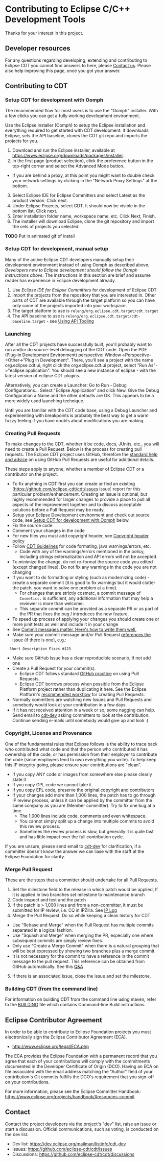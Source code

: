 # Contributing to Eclipse C/C++ Development Tools

Thanks for your interest in this project.

## Developer resources

For any questions regarding developing, extending and contributing to Eclipse CDT you cannot find answers to here, please [Contact us](#contact). Please also help improving this page, once you got your answer.

## Contributing to CDT

### Setup CDT for development with Oomph

The recommended flow for most users is to use the "Oomph" installer. With a few clicks you can get a fully working development environment.

Use the Eclipse installer (Oomph) to setup the Eclipse installation and everything required to get started with CDT development. It downloads Eclipse, sets the API baseline, clones the CDT git repo and imports the projects for you.

1. Download and run the Eclipse installer, available at https://www.eclipse.org/downloads/packages/installer.
2. In the first page (product selection), click the preference button in the top-right corner and select the Advanced Mode button.
  - If you are behind a proxy, at this point you might want to double check your network settings by clicking in the "Network Proxy Settings" at the bottom.
3. Select Eclipse IDE for Eclipse Committers and select Latest as the product version. Click next.
4. Under Eclipse Projects, select CDT. It should now be visible in the bottom list. Click next.
5. Enter installation folder name, workspace name, etc. Click Next, Finish.
6. The installer will download Eclipse, clone the git repository and import the sets of projects you selected.

**TODO** Put in animated gif of install

### Setup CDT for development, manual setup

Many of the active Eclipse CDT developers manually setup their development environment instead of using Oomph as described above. *Developers new to Eclipse development should follow the Oomph instructions above.* The instructions in this section are brief and assume reader has experience in Eclipse development already.

1. Use *Eclipse IDE for Eclipse Committers* for development of Eclipse CDT
2. Import the projects from the repository that you are interested in. Other parts of CDT are available through the target platform so you can have only some of the projects imported into your workspace.
3. The target platform to use is `releng/org.eclipse.cdt.target/cdt.target`
4. The API baseline to use is `releng/org.eclipse.cdt.target/cdt-baseline.target` - see [Using API Tooling](POLICY.md#Using-API-Tooling)

### Launching

After all the CDT projects have successfully built, you'll probably want to run and/or do source-level debugging of the CDT code. Open the PDE (Plug-in Development Environment) perspective:  Window->Perspective->Other->"Plug in Development". There, you'll see a project with the name org.eclipse.cdt.ui, right click the org.eclipse.cdt.ui project, select "Run As"->"eclipse application". You should see a new instance of eclipse - with the latest version of eclipse CDT plugins.

Alternatively, you can create a Launcher: Go to Run - Debug Configurations... Select "Eclipse Application" and click New. Give the Debug Configuration a Name and the other defaults are OK. This appears to be a more widely used launching technique.

Until you are familiar with the CDT code base, using a Debug Launcher and experimenting with breakpoints is probably the best way to get a warm fuzzy feeling if you have doubts about modifications you are making.


### Creating Pull Requests

To make changes to the CDT, whether it be code, docs, JUnits, etc., you will need to create a Pull Request. Below is the process for creating pull requests. The Eclipse CDT project uses GitHub, therefore the [standard help and advice](https://docs.github.com/en/pull-requests/collaborating-with-pull-requests/proposing-changes-to-your-work-with-pull-requests) on using GitHub Pull Requests are useful for additional details.

These steps apply to anyone, whether a member of Eclipse CDT or a contributor on the project.

- To fix anything in CDT first you can create or find an existing [https://github.com/eclipse-cdt/cdt/issues issue] report for this particular problem/enhancement. Creating an issue is optional, but highly recommended for larger changes to provide a place to pull all aspects of the improvement together and to discuss acceptable solutions before a Pull Request may be ready.
- Setup your Eclipse Development environment and check out source code, see [Setup CDT for development with Oomph](#Setup-CDT-for-development-with-Oomph) below.
- Fix the source code 
- Comment your changes in the code
- For new files you must add copyright header, see [Copyright header policy](POLICY.md#Copyright)
- Follow [CDT Guidelines](POLICY.md) for code formating, java warnings/errors, etc. 
  - Code with any of the warnings/errors mentioned in the policy, including strings externalization and API errors will not be accepted.
- To minimize the change, do not re-format the source code you edited (except changed lines). Do not fix any warnings in the code you are not changing 
- If you want to do formatting or styling (such as modernizing code) - create a separate commit (it is good to fix warnings but it would clutter the patch, you want to solve one problem at a time).
  - For changes that are strictly cosmetc, a commit message of `Cosmetics.` is sufficient, any additional information that may help a reviewer is more than welcome.
  - This separate commit can be provided as a separate PR or as part of the PR that fixes the bug / introduces the new feature.
- To speed up process of applying your changes you should create one or more junit tests as well and include it in your change
- See [Commit messages matter. Here's how to write them well.](https://cbea.ms/git-commit/)
- Make sure your commit message and/or Pull Request [references the issue](https://docs.github.com/en/issues/tracking-your-work-with-issues/linking-a-pull-request-to-an-issue#linking-a-pull-request-to-an-issue-using-a-keyword) (if there is one), e.g.:
```
  Short Description Fixes #123
```
- Make sure GitHub Issue has a clear reproducible scenario, if not add one 
- Create a Pull Request for your commit(s).
  - Eclipse CDT follows standard [GitHub practice](https://docs.github.com/en/pull-requests/collaborating-with-pull-requests/proposing-changes-to-your-work-with-pull-requests/creating-a-pull-request) on using Pull Requests.
  - Eclipse CDT borrows process when possible from the Eclipse Platform project rather than duplicating it here. See the Eclipse Platform's [recommended workflow](https://github.com/eclipse-platform/.github/blob/main/CONTRIBUTING.md#recommended-workflow) for creating Pull Requests.
- Normally committers are watching new Issues and Pull Requests and somebody would look at your contribution in a few days
- If it has not received attention in a week or so, some nagging can help. Send email to [cdt-dev](#contact) asking committers to look at the contribution. Continue sending e-mails until somebody would give up and look :)

### Copyright, License and Provenance

One of the fundamental rules that Eclipse follows is the ability to trace back who contributed what code and that the person who contributed it has ownership of the code, or has permission from their employer to contribute the code (since employers tend to own everything you write). To help keep this IP integrity going, please ensure your contributions are "clean".
- If you copy ANY code or images from somewhere else please clearly state it 
- If you copy GPL code we cannot take it
- If you copy EPL code, preserve the original copyright and contributors
- If your changes add more than 1,000 lines, the patch has to go through IP review process, unless it can be applied by the committer from the same company as you are (Member committer). Try to fix one bug at a time.
  - The 1,000 lines include code, comments and even whitespace.
  - You cannot simply split up a change into multiple commits to avoid this review process.
  - Sometimes the review process is slow, but generally it is quite fast and has little impact over the full contribution cycle.

If you are unsure, please send email to [cdt-dev](#contact) for clarification, if a committer doesn't know the answer we can liase with the staff at the Eclipse Foundation for clarity.

### Merge Pull Request

These are the steps that a committer should undertake for all Pull Requests.

1. Set the milestone field to the release in which patch would be applied, If it is applied in two branches set milestone to maintenance branch
2. Code inspect and test and the patch
3. If the patch is > 1,000 lines and from a non-committer, it must be submitted for IP review, i.e. CQ in IPZilla. See [IP Log](https://wiki.eclipse.org/Development_Resources/Automatic_IP_Log)
4. Merge the Pull Request. Do so while keeping a clean history for CDT
- Use "Rebase and Merge" when the Pull Request has multiple commits separated in a logical fashion.
- Use "Squash and Merge" when merging the PR, especially one where subsequent commits are simply review fixes.
- Only use "Create a Merge Commit" when there is a natural grouping that will be best expressed by showing two branches plus a merge commit.
- It is not necessary for the commit to have a reference in the commit message to the pull request. This reference can be obtained from GitHub automatically. See this [Q&A](https://github.community/t/get-pull-request-associated-with-a-commit/13674)
5. If there is an associated Issue, close the issue and set the milestone.

### Building CDT (from the command line)

For information on building CDT from the command line using maven, refer to the [BUILDING](BUILDING.md) file which contains Command-line Build instructions.

## Eclipse Contributor Agreement

In order to be able to contribute to Eclipse Foundation projects you must
electronically sign the Eclipse Contributor Agreement (ECA).

* http://www.eclipse.org/legal/ECA.php

The ECA provides the Eclipse Foundation with a permanent record that you agree
that each of your contributions will comply with the commitments documented in
the Developer Certificate of Origin (DCO). Having an ECA on file associated with
the email address matching the "Author" field of your contribution's Git commits
fulfills the DCO's requirement that you sign-off on your contributions.

For more information, please see the Eclipse Committer Handbook:
https://www.eclipse.org/projects/handbook/#resources-commit

## Contact

Contact the project developers via the project's "dev" list, raise an issue or start a discussion. Official communications, such as voting, is conducted on the dev list.

* Dev list: https://dev.eclipse.org/mailman/listinfo/cdt-dev
* Issues: https://github.com/eclipse-cdt/cdt/issues
* Discussions: https://github.com/eclipse-cdt/cdt/discussions
